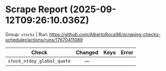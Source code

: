 # Scrape Report (2025-09-12T09:26:10.036Z)

Group: `stocks`  |  Run: https://github.com/AlbertoRoca96/scraping-checks-scheduler/actions/runs/17670411089

| Check | Changed | Keys | Error |
|---|:---:|:--|:--|
| `stock_ntdoy_global_quote` | — |  |  |
